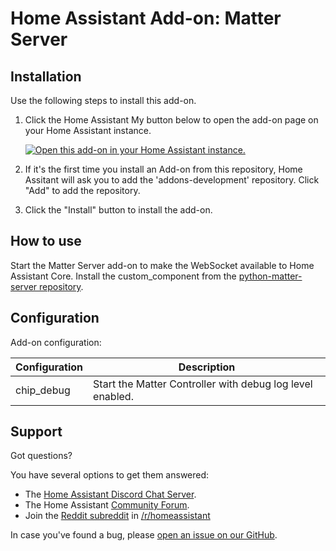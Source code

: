# Home Assistant Add-on: Matter Server

## Installation

Use the following steps to install this add-on.

1. Click the Home Assistant My button below to open the add-on page on your
   Home Assistant instance.

   [![Open this add-on in your Home Assistant instance.][addon-badge]][addon]

1. If it's the first time you install an Add-on from this repository, Home
   Assitant will ask you to add the 'addons-development' repository. Click
   "Add" to add the repository.
1. Click the "Install" button to install the add-on.

## How to use

Start the Matter Server add-on to make the WebSocket available to Home
Assistant Core. Install the custom_component from the [python-matter-server
repository][matter_server_repo].

## Configuration

Add-on configuration:

| Configuration      | Description                                                 |
|--------------------|-------------------------------------------------------------|
| chip_debug         | Start the Matter Controller with debug log level enabled.   |

## Support

Got questions?

You have several options to get them answered:

- The [Home Assistant Discord Chat Server][discord].
- The Home Assistant [Community Forum][forum].
- Join the [Reddit subreddit][reddit] in [/r/homeassistant][reddit]

In case you've found a bug, please [open an issue on our GitHub][issue].

[addon]: https://my.home-assistant.io/redirect/supervisor_addon/?addon=77f1785d_matter_server&repository_url=https%3A%2F%2Fgithub.com%2Fhome-assistant%2Faddons-development
[addon-badge]: https://my.home-assistant.io/badges/supervisor_addon.svg
[discord]: https://discord.gg/c5DvZ4e
[forum]: https://community.home-assistant.io
[reddit]: https://reddit.com/r/homeassistant
[issue]: https://github.com/home-assistant/addons-development/issues
[matter_server_repo]: https://github.com/home-assistant-libs/python-matter-server
